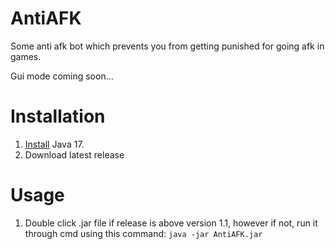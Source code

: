# AntiAFK

Some anti afk bot which prevents you from getting punished for going afk in games.

Gui mode coming soon...

# Installation

1. [Install](https://github.com/pflsky/AntiAFK/releases) Java 17.
2. Download latest release

# Usage

1. Double click .jar file if release is above version 1.1, however if not, run it through cmd using this command: `java -jar AntiAFK.jar`
